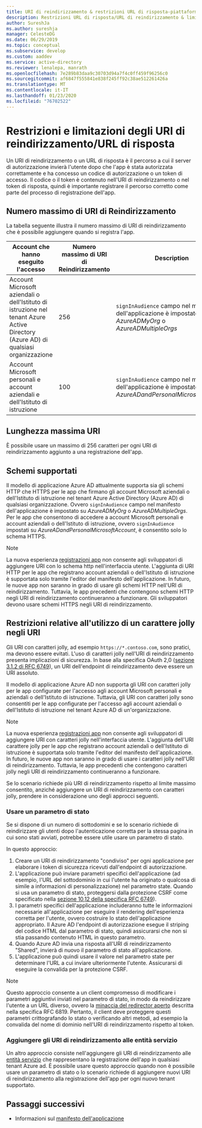 ```yaml
---
title: URI di reindirizzamento & restrizioni URL di risposta-piattaforma di identità Microsoft | Azure
description: Restrizioni URL di risposta/URL di reindirizzamento & limitazioni
author: SureshJa
ms.author: sureshja
manager: CelesteDG
ms.date: 06/29/2019
ms.topic: conceptual
ms.subservice: develop
ms.custom: aaddev
ms.service: active-directory
ms.reviewer: lenalepa, manrath
ms.openlocfilehash: 7e289b83daa9c30703d94a7f4c0ff459f96256c0
ms.sourcegitcommit: af6847f555841e838f245ff92c38ae512261426a
ms.translationtype: MT
ms.contentlocale: it-IT
ms.lasthandoff: 01/23/2020
ms.locfileid: "76702522"
---
```

# <a name="redirect-urireply-url-restrictions-and-limitations"></a>Restrizioni e limitazioni degli URI di reindirizzamento/URL di risposta

Un URI di reindirizzamento o un URL di risposta è il percorso a cui il server di autorizzazione invierà l'utente dopo che l'app è stata autorizzata correttamente e ha concesso un codice di autorizzazione o un token di accesso. Il codice o il token è contenuto nell'URI di reindirizzamento o nel token di risposta, quindi è importante registrare il percorso corretto come parte del processo di registrazione dell'app.

## <a name="maximum-number-of-redirect-uris"></a>Numero massimo di URI di Reindirizzamento

La tabella seguente illustra il numero massimo di URI di reindirizzamento che è possibile aggiungere quando si registra l'app.

| Account che hanno eseguito l'accesso | Numero massimo di URI di Reindirizzamento | Description |
|--------------------------|---------------------------------|-------------|
| Account Microsoft aziendali o dell'Istituto di istruzione nel tenant Azure Active Directory (Azure AD) di qualsiasi organizzazione | 256 | `signInAudience` campo nel manifesto dell'applicazione è impostato su *AzureADMyOrg* o *AzureADMultipleOrgs* |
| Account Microsoft personali e account aziendali e dell'Istituto di istruzione | 100 | `signInAudience` campo nel manifesto dell'applicazione è impostato su *AzureADandPersonalMicrosoftAccount* |

## <a name="maximum-uri-length"></a>Lunghezza massima URI

È possibile usare un massimo di 256 caratteri per ogni URI di reindirizzamento aggiunto a una registrazione dell'app.

## <a name="supported-schemes"></a>Schemi supportati
Il modello di applicazione Azure AD attualmente supporta sia gli schemi HTTP che HTTPS per le app che firmano gli account Microsoft aziendali o dell'Istituto di istruzione nel tenant Azure Active Directory (Azure AD) di qualsiasi organizzazione. Ovvero `signInAudience` campo nel manifesto dell'applicazione è impostato su *AzureADMyOrg* o *AzureADMultipleOrgs*. Per le app che consentono di accedere a account Microsoft personali e account aziendali o dell'Istituto di istruzione, ovvero `signInAudience` impostati su *AzureADandPersonalMicrosoftAccount*, è consentito solo lo schema HTTPS.

> [!NOTE]
> La nuova esperienza [registrazioni app](https://go.microsoft.com/fwlink/?linkid=2083908) non consente agli sviluppatori di aggiungere URI con lo schema http nell'interfaccia utente. L'aggiunta di URI HTTP per le app che registrano account aziendali o dell'Istituto di istruzione è supportata solo tramite l'editor del manifesto dell'applicazione. In futuro, le nuove app non saranno in grado di usare gli schemi HTTP nell'URI di reindirizzamento. Tuttavia, le app precedenti che contengono schemi HTTP negli URI di reindirizzamento continueranno a funzionare. Gli sviluppatori devono usare schemi HTTPS negli URI di reindirizzamento.

## <a name="restrictions-using-a-wildcard-in-uris"></a>Restrizioni relative all'utilizzo di un carattere jolly negli URI

Gli URI con caratteri jolly, ad esempio `https://*.contoso.com`, sono pratici, ma devono essere evitati. L'uso di caratteri jolly nell'URI di reindirizzamento presenta implicazioni di sicurezza. In base alla specifica OAuth 2,0 ([sezione 3.1.2 di RFC 6749](https://tools.ietf.org/html/rfc6749#section-3.1.2)), un URI dell'endpoint di reindirizzamento deve essere un URI assoluto. 

Il modello di applicazione Azure AD non supporta gli URI con caratteri jolly per le app configurate per l'accesso agli account Microsoft personali e aziendali o dell'Istituto di istruzione. Tuttavia, gli URI con caratteri jolly sono consentiti per le app configurate per l'accesso agli account aziendali o dell'Istituto di istruzione nel tenant Azure AD di un'organizzazione. 
 
> [!NOTE]
> La nuova esperienza [registrazioni app](https://go.microsoft.com/fwlink/?linkid=2083908) non consente agli sviluppatori di aggiungere URI con caratteri jolly nell'interfaccia utente. L'aggiunta dell'URI carattere jolly per le app che registrano account aziendali o dell'Istituto di istruzione è supportata solo tramite l'editor del manifesto dell'applicazione. In futuro, le nuove app non saranno in grado di usare i caratteri jolly nell'URI di reindirizzamento. Tuttavia, le app precedenti che contengono caratteri jolly negli URI di reindirizzamento continueranno a funzionare.

Se lo scenario richiede più URI di reindirizzamento rispetto al limite massimo consentito, anziché aggiungere un URI di reindirizzamento con caratteri jolly, prendere in considerazione uno degli approcci seguenti.

### <a name="use-a-state-parameter"></a>Usare un parametro di stato

Se si dispone di un numero di sottodomini e se lo scenario richiede di reindirizzare gli utenti dopo l'autenticazione corretta per la stessa pagina in cui sono stati avviati, potrebbe essere utile usare un parametro di stato. 

In questo approccio:

1. Creare un URI di reindirizzamento "condiviso" per ogni applicazione per elaborare i token di sicurezza ricevuti dall'endpoint di autorizzazione.
1. L'applicazione può inviare parametri specifici dell'applicazione (ad esempio, l'URL del sottodominio in cui l'utente ha originato o qualcosa di simile a informazioni di personalizzazione) nel parametro state. Quando si usa un parametro di stato, proteggersi dalla protezione CSRF come specificato nella [sezione 10,12 della specifica RFC 6749](https://tools.ietf.org/html/rfc6749#section-10.12)). 
1. I parametri specifici dell'applicazione includeranno tutte le informazioni necessarie all'applicazione per eseguire il rendering dell'esperienza corretta per l'utente, ovvero costruire lo stato dell'applicazione appropriato. Il Azure AD l'endpoint di autorizzazione esegue il striping del codice HTML dal parametro di stato, quindi assicurarsi che non si stia passando contenuto HTML in questo parametro.
1. Quando Azure AD invia una risposta all'URI di reindirizzamento "Shared", invierà di nuovo il parametro di stato all'applicazione.
1. L'applicazione può quindi usare il valore nel parametro state per determinare l'URL a cui inviare ulteriormente l'utente. Assicurarsi di eseguire la convalida per la protezione CSRF.

> [!NOTE]
> Questo approccio consente a un client compromesso di modificare i parametri aggiuntivi inviati nel parametro di stato, in modo da reindirizzare l'utente a un URL diverso, ovvero la [minaccia del redirector aperto](https://tools.ietf.org/html/rfc6819#section-4.2.4) descritta nella specifica RFC 6819. Pertanto, il client deve proteggere questi parametri crittografando lo stato o verificando altri metodi, ad esempio la convalida del nome di dominio nell'URI di reindirizzamento rispetto al token.

### <a name="add-redirect-uris-to-service-principals"></a>Aggiungere gli URI di reindirizzamento alle entità servizio

Un altro approccio consiste nell'aggiungere gli URI di reindirizzamento alle [entità servizio](app-objects-and-service-principals.md#application-and-service-principal-relationship) che rappresentano la registrazione dell'app in qualsiasi tenant Azure ad. È possibile usare questo approccio quando non è possibile usare un parametro di stato o lo scenario richiede di aggiungere nuovi URI di reindirizzamento alla registrazione dell'app per ogni nuovo tenant supportato. 

## <a name="next-steps"></a>Passaggi successivi

- Informazioni sul [manifesto dell'applicazione](reference-app-manifest.md)
